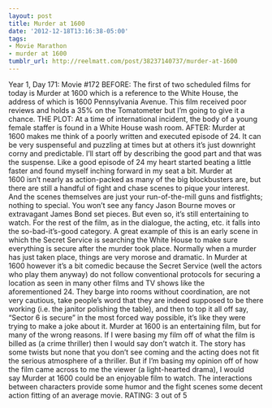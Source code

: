 ```yaml
---
layout: post
title: Murder at 1600
date: '2012-12-18T13:16:38-05:00'
tags:
- Movie Marathon
- murder at 1600
tumblr_url: http://reelmatt.com/post/38237140737/murder-at-1600
---
```

Year 1, Day 171: Movie #172
BEFORE: The first of two scheduled films for today is Murder at 1600 which is a reference to the White House, the address of which is 1600 Pennsylvania Avenue. This film received poor reviews and holds a 35% on the Tomatometer but I’m going to give it a chance.
THE PLOT: At a time of international incident, the body of a young female staffer is found in a White House wash room.
AFTER: Murder at 1600 makes me think of a poorly written and executed episode of 24. It can be very suspenseful and puzzling at times but at others it’s just downright corny and predictable.
I’ll start off by describing the good part and that was the suspense. Like a good episode of 24 my heart started beating a little faster and found myself inching forward in my seat a bit. Murder at 1600 isn’t nearly as action-packed as many of the big blockbusters are, but there are still a handful of fight and chase scenes to pique your interest. And the scenes themselves are just your run-of-the-mill guns and fistfights; nothing to special. You won’t see any fancy Jason Bourne moves or extravagant James Bond set pieces. But even so, it’s still entertaining to watch.
For the rest of the film, as in the dialogue, the acting, etc. it falls into the so-bad-it’s-good category. A great example of this is an early scene in which the Secret Service is searching the White House to make sure everything is secure after the murder took place. Normally when a murder has just taken place, things are very morose and dramatic. In Murder at 1600 however it’s a bit comedic because the Secret Service (well the actors who play them anyway) do not follow conventional protocols for securing a location as seen in many other films and TV shows like the aforementioned 24. They barge into rooms without coordination, are not very cautious, take people’s word that they are indeed supposed to be there working (i.e. the janitor polishing the table), and then to top it all off say, “Sector 6 is secure” in the most forced way possible, it’s like they were trying to make a joke about it.
Murder at 1600 is an entertaining film, but for many of the wrong reasons. If I were basing my film off of what the film is billed as (a crime thriller) then I would say don’t watch it. The story has some twists but none that you don’t see coming and the acting does not fit the serious atmosphere of a thriller. But if I’m basing my opinion off of how the film came across to me the viewer (a light-hearted drama), I would say Murder at 1600 could be an enjoyable film to watch. The interactions between characters provide some humor and the fight scenes some decent action fitting of an average movie.
RATING: 3 out of 5
